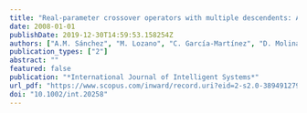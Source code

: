 ```yaml
---
title: "Real-parameter crossover operators with multiple descendents: An experimental study"
date: 2008-01-01
publishDate: 2019-12-30T14:59:53.158254Z
authors: ["A.M. Sánchez", "M. Lozano", "C. García-Martínez", "D. Molina", "F. Herrera"]
publication_types: ["2"]
abstract: ""
featured: false
publication: "*International Journal of Intelligent Systems*"
url_pdf: "https://www.scopus.com/inward/record.uri?eid=2-s2.0-38949127958&doi=10.1002%2fint.20258&partnerID=40&md5=ad10701183f2f740ac78ddad072f19fe"
doi: "10.1002/int.20258"
---
```


